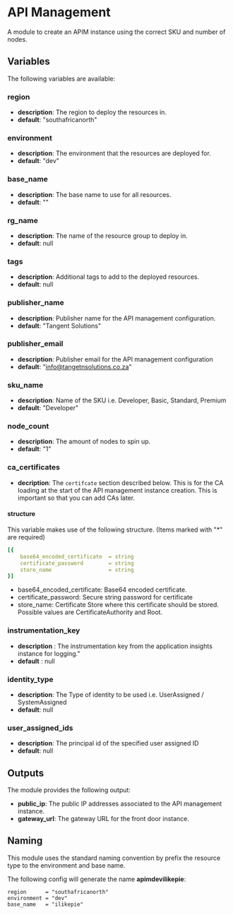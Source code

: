API Management
=============

A module to create an APIM instance using the correct SKU and number of nodes.

## Variables

The following variables are available:

### region

- __description__: The region to deploy the resources in.
- __default__: "southafricanorth"

### environment

- __description__: The environment that the resources are deployed for.
- __default__: "dev"

### base_name

- __description__: The base name to use for all resources.
- __default__: ""

### rg_name

- __description__: The name of the resource group to deploy in.
- __default__: null

### tags

- __description__: Additional tags to add to the deployed resources.
- __default__: null

### publisher_name

- __description__: Publisher name for the API management configuration.
- __default__: "Tangent Solutions"

### publisher_email

- __description__: Publisher email for the API management configuration
- __default__: "info@tangetnsolutions.co.za"

### sku_name

- __description__: Name of the SKU i.e. Developer, Basic, Standard, Premium
- __default__: "Developer"

### node_count

- __description__: The amount of nodes to spin up.
- __default__: "1"

### ca_certificates

- __decription__: The `certifcate` section described below. This is for the CA loading at the start of the API management instance creation. This is important so that you can add CAs later.

#### structure

This variable makes use of the following structure. (Items marked with "*" are required)

```yaml
[{
    base64_encoded_certificate  = string
    certificate_password        = string
    store_name                  = string
}]
```

- base64_encoded_certificate: Base64 encoded certificate.
- certificate_password: Secure string password for certificate
- store_name: Certificate Store where this certificate should be stored. Possible values are CertificateAuthority and Root.

### instrumentation_key
  
- __description__ : The instrumentation key from the application insights instance for logging."
- __default__ : null

### identity_type

- __description__: The Type of identity to be used i.e. UserAssigned / SystemAssigned
- __default__: null

### user_assigned_ids

- __description__: The principal id of the specified user assigned ID
- __default__: null

## Outputs

The module provides the following output:

- __public_ip__: The public IP addresses associated to the API management instance.
- __gateway_url__: The gateway URL for the front door instance.

## Naming

This module uses the standard naming convention by prefix the resource type
to the environment and base name.

The following config will generate the name __apimdevilikepie__:

```{c#}
region      = "southafricanorth"
environment = "dev"
base_name   = "ilikepie"
```
